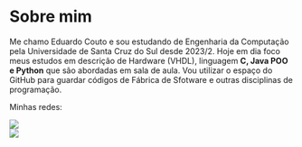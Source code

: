 # Sobre mim

Me chamo Eduardo Couto e sou estudando de Engenharia da Computação pela Universidade de Santa Cruz do Sul desde 2023/2.
Hoje em dia foco meus estudos em descrição de Hardware (VHDL), linguagem **C, Java POO e Python** que são abordadas em sala de aula.
Vou utilizar o espaço do GitHub para guardar códigos de Fábrica de Sfotware e outras disciplinas de programação.

Minhas redes:

<a href="linkedin.com/in/eduardo-da-costa-couto-827261289/"> <img src= "https://img.shields.io/badge/linkedin-%230077B5.svg?style=for-the-badge&logo=linkedin&logoColor=white/"> </a>  
<a href="https://www.instagram.com/ntidudu/"> <img src="https://img.shields.io/badge/Instagram-%23E4405F.svg?style=for-the-badge&logo=Instagram&logoColor=white"> </a>


